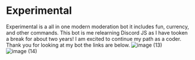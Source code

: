 # Experimental
Experimental is a all in one modern moderation bot it includes fun, currency, and other commands.
This bot is me relearning Discord JS as I have tooken a break for about two years! I am excited to continue my path as a coder.
Thank you for looking at my bot the links are below.
![image (13)](https://user-images.githubusercontent.com/67851958/190812493-8f4af2e2-5a0b-46e1-9531-f65470105c94.png) <br />
![image (14)](https://user-images.githubusercontent.com/67851958/190813943-0dc9c7a1-b274-414e-b3d5-b118fd1001cf.png)





